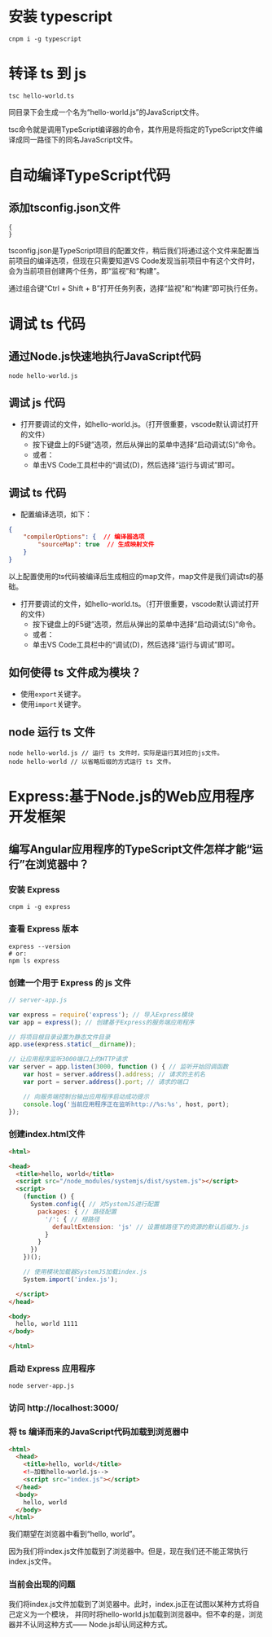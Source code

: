 # 安装 typescript
```
cnpm i -g typescript
```

# 转译 ts 到 js
```
tsc hello-world.ts
```
同目录下会生成一个名为“hello-world.js”的JavaScript文件。

tsc命令就是调用TypeScript编译器的命令，其作用是将指定的TypeScript文件编译成同一路径下的同名JavaScript文件。

# 自动编译TypeScript代码

## 添加tsconfig.json文件
```
{
}
```
tsconfig.json是TypeScript项目的配置文件，稍后我们将通过这个文件来配置当前项目的编译选项，但现在只需要知道VS Code发现当前项目中有这个文件时，会为当前项目创建两个任务，即“监视”和“构建”。

通过组合键“Ctrl + Shift + B”打开任务列表，选择“监视”和“构建”即可执行任务。

# 调试 ts 代码
## 通过Node.js快速地执行JavaScript代码
```
node hello-world.js
```
## 调试 js 代码
+ 打开要调试的文件，如hello-world.js。（打开很重要，vscode默认调试打开的文件）
  + 按下键盘上的F5键”选项，然后从弹出的菜单中选择“启动调试(S)”命令。
  + 或者：
  + 单击VS Code工具栏中的“调试(D)，然后选择“运行与调试”即可。
## 调试 ts 代码
+ 配置编译选项，如下：
```json
{    
    "compilerOptions": {  // 编译器选项       
        "sourceMap": true  // 生成映射文件    
    }
}
```
以上配置使用的ts代码被编译后生成相应的map文件，map文件是我们调试ts的基础。

+ 打开要调试的文件，如hello-world.ts。（打开很重要，vscode默认调试打开的文件）
  + 按下键盘上的F5键”选项，然后从弹出的菜单中选择“启动调试(S)”命令。
  + 或者：
  + 单击VS Code工具栏中的“调试(D)，然后选择“运行与调试”即可。

## 如何使得 ts 文件成为模块？
+ 使用`export`关键字。
+ 使用`import`关键字。

## node 运行 ts 文件
```terminal
node hello-world.js // 运行 ts 文件时，实际是运行其对应的js文件。
node hello-world // 以省略后缀的方式运行 ts 文件。
```

# Express:基于Node.js的Web应用程序开发框架
## 编写Angular应用程序的TypeScript文件怎样才能“运行”在浏览器中？
### 安装 Express
```
cnpm i -g express
```
### 查看 Express 版本
```
express --version
# or:
npm ls express
```
### 创建一个用于 Express 的 js 文件
```javascript
// server-app.js

var express = require('express'); // 导入Express模块
var app = express(); // 创建基于Express的服务端应用程序

// 将项目根目录设置为静态文件目录
app.use(express.static(__dirname));

// 让应用程序监听3000端口上的HTTP请求
var server = app.listen(3000, function () { // 监听开始回调函数
    var host = server.address().address; // 请求的主机名
    var port = server.address().port; // 请求的端口

    // 向服务端控制台输出应用程序启动成功提示
    console.log('当前应用程序正在监听http://%s:%s', host, port);
});

```
### 创建index.html文件
```html
<html>

<head>
  <title>hello, world</title>
  <script src="/node_modules/systemjs/dist/system.js"></script>
  <script>
    (function () {
      System.config({ // 对SystemJS进行配置
        packages: { // 路径配置
          '/': { // 根路径
            defaultExtension: 'js' // 设置根路径下的资源的默认后缀为.js
          }
        }
      })
    })();

    // 使用模块加载器SystemJS加载index.js
    System.import('index.js');

  </script>
</head>

<body>
  hello, world 1111
</body>

</html>
```
### 启动 Express 应用程序
```terminal
node server-app.js
```

### 访问 http://localhost:3000/

### 将 ts 编译而来的JavaScript代码加载到浏览器中
```html
<html>
  <head>    
    <title>hello, world</title>    
    <!—加载hello-world.js-->    
    <script src="index.js"></script>
  </head>
  <body>    
    hello, world
  </body>
</html>
```
我们期望在浏览器中看到“hello, world”。

因为我们将index.js文件加载到了浏览器中。但是，现在我们还不能正常执行index.js文件。

### 当前会出现的问题

我们将index.js文件加载到了浏览器中。此时，index.js正在试图以某种方式将自己定义为一个模块，
并同时将hello-world.js加载到浏览器中。但不幸的是，浏览器并不认同这种方式—— Node.js却认同这种方式。